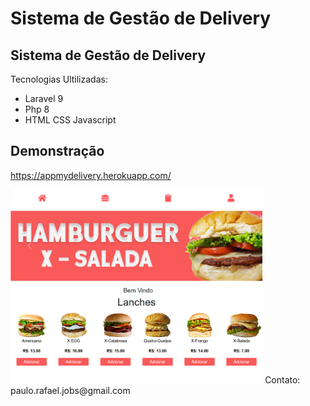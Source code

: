 # Sistema de Gestão de Delivery
## Sistema de Gestão de Delivery
Tecnologias Ultilizadas:
- Laravel 9
- Php 8 
- HTML CSS Javascript 

## Demonstração
https://appmydelivery.herokuapp.com/

<img src="/App.png" style="width:80%;margin:auto;">
Contato: paulo.rafael.jobs@gmail.com
